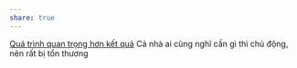 ```yaml
---
share: true
---
```

[Quá trình quan trọng hơn kết quả](../../Quan%20%C4%91i%E1%BB%83m,%20th%C3%A1i%20%C4%91%E1%BB%99,%20nguy%C3%AAn%20t%E1%BA%AFc%20s%E1%BB%91ng,%20%C4%91i%E1%BB%81u%20m%C3%ACnh%20th%E1%BA%A5y%20ho%E1%BA%B7c%20c%E1%BA%A3m%20nh%E1%BA%ADn/Qu%C3%A1%20tr%C3%ACnh%20quan%20tr%E1%BB%8Dng%20h%C6%A1n%20k%E1%BA%BFt%20qu%E1%BA%A3.md)
Cả nhà ai cũng nghĩ cần gì thì chủ động, nên rất bị tổn thương
